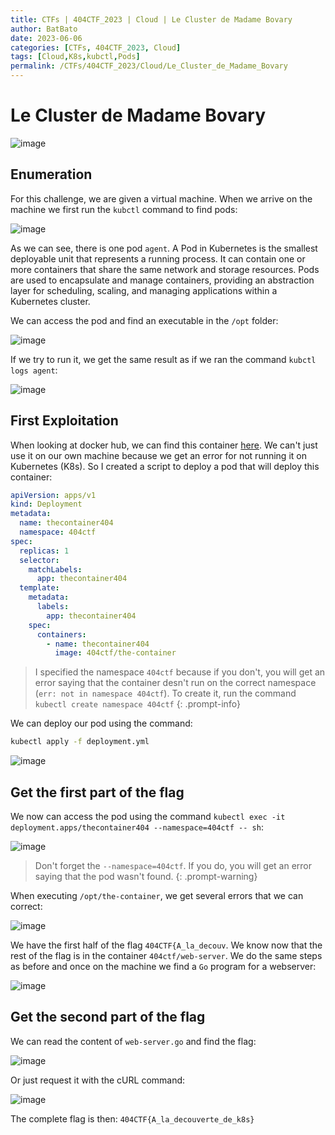 ```yaml
---
title: CTFs | 404CTF_2023 | Cloud | Le Cluster de Madame Bovary
author: BatBato
date: 2023-06-06
categories: [CTFs, 404CTF_2023, Cloud]
tags: [Cloud,K8s,kubctl,Pods]
permalink: /CTFs/404CTF_2023/Cloud/Le_Cluster_de_Madame_Bovary
---
```


# Le Cluster de Madame Bovary 

![image](https://github.com/Nouman404/nouman404.github.io/assets/73934639/deb117f6-5de2-4588-9b0a-35fde4b1b190)


## Enumeration

For this challenge, we are given a virtual machine. When we arrive on the machine we first run the `kubctl` command to find pods:

![image](https://github.com/Nouman404/nouman404.github.io/assets/73934639/c2de7d4f-c5f0-4a12-8d29-3439db73076c)

As we can see, there is one pod `agent`. A Pod in Kubernetes is the smallest deployable unit that represents a running process. It can contain one or more containers that share the same network and storage resources. Pods are used to encapsulate and manage containers, providing an abstraction layer for scheduling, scaling, and managing applications within a Kubernetes cluster.

We can access the pod and find an executable in the `/opt` folder:

![image](https://github.com/Nouman404/nouman404.github.io/assets/73934639/9125e2f6-4bbd-4238-a005-236b18875f55)

If we try to run it, we get the same result as if we ran the command `kubctl logs agent`:

![image](https://github.com/Nouman404/nouman404.github.io/assets/73934639/bf01d08a-331e-49fe-b2ce-b7dd3f2adf3c)

## First Exploitation

When looking at docker hub, we can find this container [here](https://hub.docker.com/r/404ctf/the-container). We can't just use it on our own machine because we get an error for not running it on Kubernetes (K8s). So I created a script to deploy a pod that will deploy this container:

```yaml
apiVersion: apps/v1
kind: Deployment
metadata:
  name: thecontainer404
  namespace: 404ctf
spec:
  replicas: 1
  selector:
    matchLabels:
      app: thecontainer404
  template:
    metadata:
      labels:
        app: thecontainer404
    spec:
      containers:
        - name: thecontainer404
          image: 404ctf/the-container
```

> I specified the namespace `404ctf` because if you don't, you will get an error saying that the container desn't run on the correct namespace (`err: not in namespace 404ctf`). To create it, run the command `kubectl create namespace 404ctf`
{: .prompt-info}

We can deploy our pod using the command:

```bash
kubectl apply -f deployment.yml 
```

![image](https://github.com/Nouman404/nouman404.github.io/assets/73934639/cdf60b1d-b1b0-4a18-ba4e-3696cff89dfb)

## Get the first part of the flag

We now can access the pod using the command `kubectl exec -it deployment.apps/thecontainer404 --namespace=404ctf -- sh`:

![image](https://github.com/Nouman404/nouman404.github.io/assets/73934639/e67cbc91-7e0d-40ce-9567-c5537e9ae7eb)

> Don't forget the `--namespace=404ctf`. If you do, you will get an error saying that the pod wasn't found.
{: .prompt-warning}

When executing `/opt/the-container`, we get several errors that we can correct:

![image](https://github.com/Nouman404/nouman404.github.io/assets/73934639/e2d0f803-be64-4125-8279-4f459392fadf)

We have the first half of the flag `404CTF{A_la_decouv`. We know now that the rest of the flag is in the container `404ctf/web-server`. We do the same steps as before and once on the machine we find a `Go` program for a webserver:

![image](https://github.com/Nouman404/nouman404.github.io/assets/73934639/0fff8320-1a19-4f5a-82de-eca784655d02)

## Get the second part of the flag

We can read the content of `web-server.go` and find the flag:

![image](https://github.com/Nouman404/nouman404.github.io/assets/73934639/30332e45-5290-463a-90b8-0beb4015b31a)

Or just request it with the cURL command:

![image](https://github.com/Nouman404/nouman404.github.io/assets/73934639/a45973f1-865f-4268-8d06-d6542eecafa7)

The complete flag is then: `404CTF{A_la_decouverte_de_k8s}`


